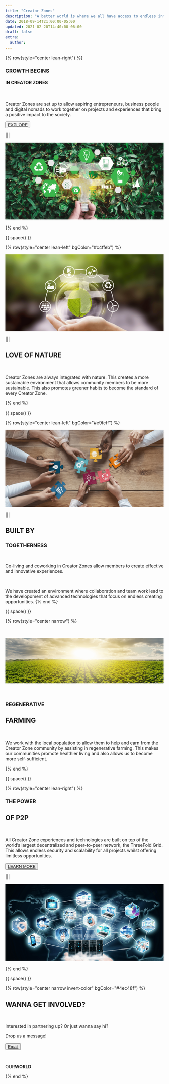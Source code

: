 ```yaml
---
title: "Creator Zones"
description: "A better world is where we all have access to endless information and opportunities."
date: 2018-09-14T21:00:00-05:00
updated: 2021-02-20T14:40:00-06:00
draft: false
extra:
  author:
---
```


<!-- section 1 (header) -->

{% row(style="center lean-right") %}

### GROWTH BEGINS

#### IN CREATOR ZONES

<br>

Creator Zones are set up to allow aspiring entrepreneurs, business people and digital nomads to work together on projects and experiences that bring a positive impact to the society.

<button>[EXPLORE]("/")</button>

|||

![Image](./images/creator.png)

{% end %}

{{ space() }}

{% row(style="center lean-left" bgColor="#c4ffeb") %}

![Image](./images/nature.png)

|||

## LOVE OF NATURE

<br/>

Creator Zones are always integrated with nature.
This creates a more sustainable environment that
allows community members to be more
sustainable. This also promotes greener habits
to become the standard of every Creator Zone.

{% end %}

{{ space() }}

{% row(style="center lean-left" bgColor="#e9fcff") %}

![Image](./images/coworking.png)

|||

## BUILT BY

### TOGETHERNESS

<br/>

Co-living and coworking in Creator Zones allow members to create effective and innovative experiences.

<br>

We have created an environment where collaboration and team work lead to the developoment of advanced technologies that focus on endless creating opportunities.
{% end %}

{{ space() }}

{% row(style="center narrow") %}

<br>

![Image](./images/regenerative.png)

<br>

### REGENERATIVE

## FARMING

<br>

We work with the local population to allow them to help and earn from the Creator Zone community by assisting in regenerative farming. This makes our communities promote healthier living and also allows us to become more self-sufficient.

{% end %}

{{ space() }}

{% row(style="center lean-right") %}

### THE POWER

## OF P2P

<br>

All Creator Zone experiences and technologies are built on top of the world’s largest decentralized and peer-to-peer network, the ThreeFold Grid. This allows endless security and scalability for all projects whilst offering limitless opportunities.

<button>[LEARN MORE]("/")</button>

|||

![Image](./images/p2p.png)

{% end %}

{{ space() }}

{% row(style="center narrow invert-color" bgColor="#4ec48f") %}

## WANNA GET **INVOLVED?**

<br/>

Interested in partnering up? Or just wanna say hi?

Drop us a message!

<button>[Email](mailto:info@ourverse.tf)</button>

<br>

OUR**WORLD**

{% end %}
